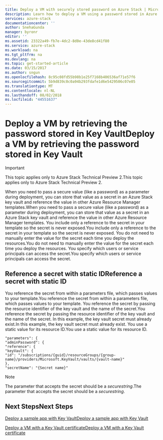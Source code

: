 ```yaml
---
title: Deploy a VM with securely stored password on Azure Stack | Microsoft Docs
description: Learn how to deploy a VM using a password stored in Azure Stack Key Vault
services: azure-stack
documentationcenter: ''
author: SnehaGunda
manager: byronr
editor: ''
ms.assetid: 23322a49-fb7e-4dc2-8d0e-43de8cd41f80
ms.service: azure-stack
ms.workload: na
ms.tgt_pltfrm: na
ms.devlang: na
ms.topic: get-started-article
ms.date: 03/15/2017
ms.author: sngun
ms.openlocfilehash: 8c95c08fd55b98b1e25f7168b406536af71e57f6
ms.sourcegitcommit: 5b9d839c0c0a94b293fdafe1d6e5429506c07e05
ms.translationtype: MT
ms.contentlocale: nl-NL
ms.lasthandoff: 08/02/2018
ms.locfileid: "44551637"
---
```

# <a name="deploy-a-vm-by-retrieving-the-password-stored-in-key-vault"></a><span data-ttu-id="6a9d0-103">Deploy a VM by retrieving the password stored in Key Vault</span><span class="sxs-lookup"><span data-stu-id="6a9d0-103">Deploy a VM by retrieving the password stored in Key Vault</span></span>

> [!IMPORTANT] 
> <span data-ttu-id="6a9d0-104">This topic applies only to Azure Stack Technical Preview 2.</span><span class="sxs-lookup"><span data-stu-id="6a9d0-104">This topic applies only to Azure Stack Technical Preview 2.</span></span>
>

<span data-ttu-id="6a9d0-105">When you need to pass a secure value (like a password) as a parameter during deployment, you can store that value as a secret in an Azure Stack key vault and reference the value in other Azure Resource Manager templates.</span><span class="sxs-lookup"><span data-stu-id="6a9d0-105">When you need to pass a secure value (like a password) as a parameter during deployment, you can store that value as a secret in an Azure Stack key vault and reference the value in other Azure Resource Manager templates.</span></span> <span data-ttu-id="6a9d0-106">You include only a reference to the secret in your template so the secret is never exposed.</span><span class="sxs-lookup"><span data-stu-id="6a9d0-106">You include only a reference to the secret in your template so the secret is never exposed.</span></span> <span data-ttu-id="6a9d0-107">You do not need to manually enter the value for the secret each time you deploy the resources.</span><span class="sxs-lookup"><span data-stu-id="6a9d0-107">You do not need to manually enter the value for the secret each time you deploy the resources.</span></span> <span data-ttu-id="6a9d0-108">You specify which users or service principals can access the secret.</span><span class="sxs-lookup"><span data-stu-id="6a9d0-108">You specify which users or service principals can access the secret.</span></span>

## <a name="reference-a-secret-with-static-id"></a><span data-ttu-id="6a9d0-109">Reference a secret with static ID</span><span class="sxs-lookup"><span data-stu-id="6a9d0-109">Reference a secret with static ID</span></span>
<span data-ttu-id="6a9d0-110">You reference the secret from within a parameters file, which passes values to your template.</span><span class="sxs-lookup"><span data-stu-id="6a9d0-110">You reference the secret from within a parameters file, which passes values to your template.</span></span> <span data-ttu-id="6a9d0-111">You reference the secret by passing the resource identifier of the key vault and the name of the secret.</span><span class="sxs-lookup"><span data-stu-id="6a9d0-111">You reference the secret by passing the resource identifier of the key vault and the name of the secret.</span></span> <span data-ttu-id="6a9d0-112">In this example, the key vault secret must already exist.</span><span class="sxs-lookup"><span data-stu-id="6a9d0-112">In this example, the key vault secret must already exist.</span></span> <span data-ttu-id="6a9d0-113">You use a static value for its resource ID.</span><span class="sxs-lookup"><span data-stu-id="6a9d0-113">You use a static value for its resource ID.</span></span>

    "parameters": {
    "adminPassword": {
    "reference": {
    "keyVault": {
    "id": "/subscriptions/{guid}/resourceGroups/{group-name}/providers/Microsoft.KeyVault/vaults/{vault-name}"
    },
    "secretName": "{Secret name}"


> [!NOTE]
> <span data-ttu-id="6a9d0-114">The parameter that accepts the secret should be a *securestring*.</span><span class="sxs-lookup"><span data-stu-id="6a9d0-114">The parameter that accepts the secret should be a *securestring*.</span></span>
> 
> 

## <a name="next-steps"></a><span data-ttu-id="6a9d0-115">Next Steps</span><span class="sxs-lookup"><span data-stu-id="6a9d0-115">Next Steps</span></span>
[<span data-ttu-id="6a9d0-116">Deploy a sample app with Key Vault</span><span class="sxs-lookup"><span data-stu-id="6a9d0-116">Deploy a sample app with Key Vault</span></span>](azure-stack-kv-sample-app.md)

[<span data-ttu-id="6a9d0-117">Deploy a VM with a Key Vault certificate</span><span class="sxs-lookup"><span data-stu-id="6a9d0-117">Deploy a VM with a Key Vault certificate</span></span>](azure-stack-kv-push-secret-into-vm.md)

